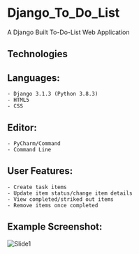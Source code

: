 # Django_To_Do_List
A Django Built To-Do-List Web Application


## Technologies

## Languages:

    - Django 3.1.3 (Python 3.8.3)
    - HTML5
    - CSS

## Editor:

    - PyCharm/Command
    - Command Line
    
## User Features:

    - Create task items
    - Update item status/change item details
    - View completed/striked out items
    - Remove items once completed
    

## Example Screenshot:

![Slide1](https://user-images.githubusercontent.com/72507931/102094417-35588e80-3e1a-11eb-81e3-bc0ecb890237.JPG)

